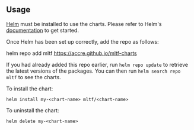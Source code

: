 ## Usage

[Helm](https://helm.sh) must be installed to use the charts.  Please refer to
Helm's [documentation](https://helm.sh/docs) to get started.

Once Helm has been set up correctly, add the repo as follows:

  helm repo add mltf https://accre.github.io/mltf-charts

If you had already added this repo earlier, run `helm repo update` to retrieve
the latest versions of the packages.  You can then run `helm search repo
mltf` to see the charts.

To install the <chart-name> chart:

    helm install my-<chart-name> mltf/<chart-name>

To uninstall the chart:

    helm delete my-<chart-name>
